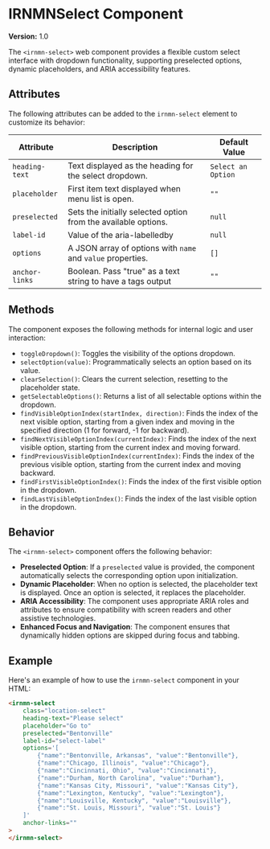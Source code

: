 # IRNMNSelect Component

**Version:** 1.0

The `<irnmn-select>` web component provides a flexible custom select interface with dropdown functionality, supporting preselected options, dynamic placeholders, and ARIA accessibility features.

## Attributes
The following attributes can be added to the `irnmn-select` element to customize its behavior:

| Attribute       | Description                                                      | Default Value       |
|-----------------|------------------------------------------------------------------|---------------------|
| `heading-text`  | Text displayed as the heading for the select dropdown.           | `Select an Option`  |
| `placeholder`   | First item text displayed when menu list is open.                | `""`                |
| `preselected`   | Sets the initially selected option from the available options.   | `null`              |
| `label-id`      | Value of the aria-labelledby                                     | `null`              |
| `options`       | A JSON array of options with `name` and `value` properties.      | `[]`                |
| `anchor-links`  | Boolean. Pass "true" as a text string to have a tags output      | `""`                |

## Methods
The component exposes the following methods for internal logic and user interaction:

- `toggleDropdown()`: Toggles the visibility of the options dropdown.
- `selectOption(value)`: Programmatically selects an option based on its value.
- `clearSelection()`: Clears the current selection, resetting to the placeholder state.
- `getSelectableOptions()`: Returns a list of all selectable options within the dropdown.
- `findVisibleOptionIndex(startIndex, direction)`: Finds the index of the next visible option, starting from a given index and moving in the specified direction (1 for forward, -1 for backward).
- `findNextVisibleOptionIndex(currentIndex)`: Finds the index of the next visible option, starting from the current index and moving forward.
- `findPreviousVisibleOptionIndex(currentIndex)`: Finds the index of the previous visible option, starting from the current index and moving backward.
- `findFirstVisibleOptionIndex()`: Finds the index of the first visible option in the dropdown.
- `findLastVisibleOptionIndex()`: Finds the index of the last visible option in the dropdown.

## Behavior
The `<irnmn-select>` component offers the following behavior:

- **Preselected Option**: If a `preselected` value is provided, the component automatically selects the corresponding option upon initialization.
- **Dynamic Placeholder**: When no option is selected, the placeholder text is displayed. Once an option is selected, it replaces the placeholder.
- **ARIA Accessibility**: The component uses appropriate ARIA roles and attributes to ensure compatibility with screen readers and other assistive technologies.
- **Enhanced Focus and Navigation**: The component ensures that dynamically hidden options are skipped during focus and tabbing.

## Example

Here's an example of how to use the `irnmn-select` component in your HTML:

```html
<irnmn-select
    class="location-select"
    heading-text="Please select"
    placeholder="Go to"
    preselected="Bentonville"
    label-id="select-label"
    options='[
        {"name":"Bentonville, Arkansas", "value":"Bentonville"},
        {"name":"Chicago, Illinois", "value":"Chicago"},
        {"name":"Cincinnati, Ohio", "value":"Cincinnati"},
        {"name":"Durham, North Carolina", "value":"Durham"},
        {"name":"Kansas City, Missouri", "value":"Kansas City"},
        {"name":"Lexington, Kentucky", "value":"Lexington"},
        {"name":"Louisville, Kentucky", "value":"Louisville"},
        {"name":"St. Louis, Missouri", "value":"St. Louis"}
    ]'
    anchor-links=""
>
</irnmn-select>

